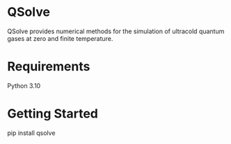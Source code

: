 # QSolve

QSolve provides numerical methods for the simulation of ultracold quantum gases
at zero and finite temperature.

# Requirements

Python 3.10

# Getting Started

pip install qsolve
